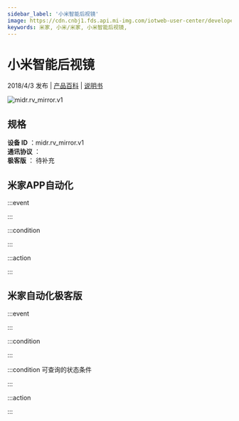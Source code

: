 ```yaml
---
sidebar_label: '小米智能后视镜'
image: https://cdn.cnbj1.fds.api.mi-img.com/iotweb-user-center/developer_16790691068053GaFwHaS.png?GalaxyAccessKeyId=AKVGLQWBOVIRQ3XLEW&Expires=9223372036854775807&Signature=blA8mGVBOKPfF7hA85JRZWsnMpU=
keywords: 米家, 小米/米家, 小米智能后视镜, 
---
```

# 小米智能后视镜

2018/4/3 发布 | [产品百科](https://home.mi.com/webapp/content/baike/product/index.html?model=midr.rv_mirror.v1/) | [说明书](https://home.mi.com/views/introduction.html?model=midr.rv_mirror.v1&region=cn)

![midr.rv_mirror.v1](https://cdn.cnbj1.fds.api.mi-img.com/iotweb-user-center/developer_16790691068053GaFwHaS.png?GalaxyAccessKeyId=AKVGLQWBOVIRQ3XLEW&Expires=9223372036854775807&Signature=blA8mGVBOKPfF7hA85JRZWsnMpU=)

## 规格  
> 
**设备 ID** ：midr.rv_mirror.v1  
**通讯协议** ：  
**极客版**  ： 待补充 


## 米家APP自动化  

:::event  

:::

:::condition  

:::

:::action   

:::

## 米家自动化极客版  

:::event  

:::

:::condition  

:::

:::condition 可查询的状态条件  

:::

:::action  

:::

        
